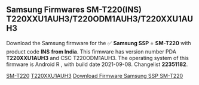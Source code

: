<h2>Samsung Firmwares SM-T220(INS) T220XXU1AUH3/T220ODM1AUH3/T220XXU1AUH3</h2>
Download the Samsung firmware for the ✅ <strong>Samsung SSP </strong> ⭐ <strong>SM-T220</strong> with product code <strong>INS</strong> <strong> from India</strong>. This firmware has version number PDA <strong>T220XXU1AUH3</strong> and CSC T220ODM1AUH3. The operating system of this firmware is Android R , with build date 2021-09-08. Changelist <strong>22351182</strong>.


[SM-T220](https://samfirm.shop/samsung/model/SM-T220)
[T220XXU1AUH3](https://samfirm.shop/samsung/pda/T220XXU1AUH3)
[Download Firmware Samsung SSP SM-T220](https://samfirm.shop/samsung/firmware/455105)
